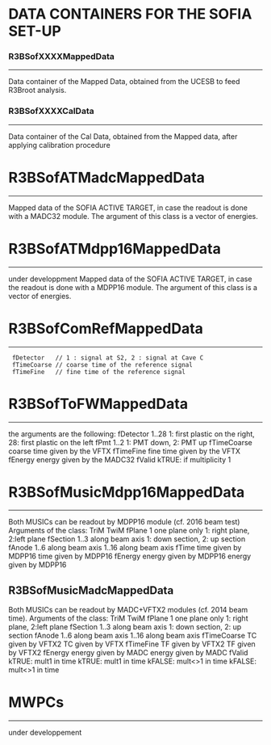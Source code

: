 
# DATA CONTAINERS FOR THE SOFIA SET-UP

### R3BSofXXXXMappedData
------------------------
Data container of the Mapped Data, obtained from the UCESB to feed R3Broot analysis.

### R3BSofXXXXCalData
-----------------
Data container of the Cal Data, obtained from the Mapped data, after applying calibration procedure




# R3BSofATMadcMappedData
------------------------
Mapped data of the SOFIA ACTIVE TARGET, in case the readout is done with a MADC32 module.
The argument of this class is a vector of <NumberOfAnodes> energies.

# R3BSofATMdpp16MappedData
--------------------------
under developpment
Mapped data of the SOFIA ACTIVE TARGET, in case the readout is done with a MDPP16 module.
The argument of this class is a vector of <NumberOfAnodes> energies.

# R3BSofComRefMappedData
------------------------
     fDetector   // 1 : signal at S2, 2 : signal at Cave C
     fTimeCoarse // coarse time of the reference signal
     fTimeFine   // fine time of the reference signal

# R3BSofToFWMappedData
----------------------
the arguments are the following:
     fDetector   1..28   1: first plastic on the right, 28: first plastic on the left
     fPmt        1..2    1: PMT down, 2: PMT up
     fTimeCoarse coarse time given by the VFTX
     fTimeFine   fine time given by the VFTX
     fEnergy     energy given by the MADC32
     fValid      kTRUE: if multiplicity 1 

# R3BSofMusicMdpp16MappedData
-----------------------------
Both MUSICs can be readout by MDPP16 module (cf. 2016 beam test)
Arguments of the class:
                   TriM                       TwiM
    fPlane         1 one plane only           1: right plane,  2:left plane
    fSection       1..3 along beam axis       1: down section, 2: up section
    fAnode         1..6 along beam axis       1..16 along beam axis
    fTime          time given by MDPP16       time given by MDPP16
    fEnergy        energy given by MDPP16     energy given by MDPP16

R3BSofMusicMadcMappedData
--------------------------
Both MUSICs can be readout by MADC+VFTX2 modules (cf. 2014 beam time).
Arguments of the class:
                   TriM                       TwiM
    fPlane         1 one plane only           1: right plane, 2:left plane
    fSection       1..3 along beam axis       1: down section, 2: up section
    fAnode         1..6 along beam axis       1..16 along beam axis
    fTimeCoarse    TC given by VFTX2          TC given by VFTX
    fTimeFine      TF given by VFTX2          TF given by VFTX2
    fEnergy        energy given by MADC       energy given by MADC
    fValid         kTRUE: mult1 in time       kTRUE: mult1 in time
                   kFALSE: mult<>1 in time    kFALSE: mult<>1 in time



# MWPCs
-------

under developpement